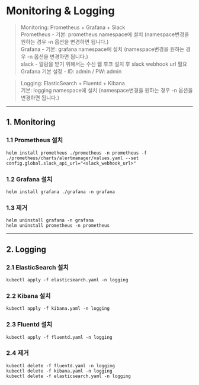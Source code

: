 
# Monitoring & Logging
> Monitoring: Prometheus + Grafana + Slack  
> Prometheus - 기본: prometheus namespace에 설치 (namespace변경을 원하는 경우 -n 옵션을 변경하면 됩니다.)  
> Grafana - 기본: grafana namespace에 설치 (namespace변경을 원하는 경우 -n 옵션을 변경하면 됩니다.)  
> slack - 알람을 받기 위해서는 수신 웹 후크 설치 후 slack webhook url 필요  
> Grafana 기본 설정 - ID: admin / PW: admin  

> Logging: ElasticSearch + Fluentd + Kibana  
> 기본: logging namespace에 설치 (namespace변경을 원하는 경우 -n 옵션을 변경하면 됩니다.)  
***
## 1. Monitoring

### 1.1 Prometheus 설치
    helm install prometheus ./prometheus -n prometheus -f ./prometheus/charts/alertmanager/values.yaml --set config.global.slack_api_url="<slack_webhook_url>"
### 1.2 Grafana 설치
    helm install grafana ./grafana -n grafana
### 1.3 제거
    helm uninstall grafana -n grafana
    helm uninstall prometheus -n prometheus

***
## 2. Logging

### 2.1 ElasticSearch 설치
    kubectl apply -f elasticsearch.yaml -n logging
### 2.2 Kibana 설치
    kubectl apply -f kibana.yaml -n logging
### 2.3 Fluentd 설치
    kubectl apply -f fluentd.yaml -n logging
### 2.4 제거
    kubectl delete -f fluentd.yaml -n logging
    kubectl delete -f kibana.yaml -n logging
    kubectl delete -f elasticsearch.yaml -n logging

